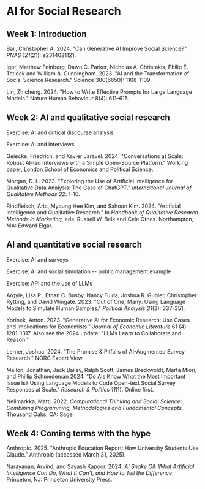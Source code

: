 # AI for Social Research

## Week 1: Introduction

Bail, Christopher A. 2024. "Can Generative AI Improve Social Science?" *PNAS 121*(21): e2314021121.

Igor, Matthew Feinberg, Dawn C. Parker, Nicholas A. Christakis, Philip E. Tetlock and William A. Cunningham. 2023. "AI and the Transformation of Social Science Research." Science 380(6650): 1108-1109.

Lin, Zhicheng. 2024. "How to Write Effective Prompts for Large Language Models." Nature Human Behaviour 8(4): 611–615.

## Week 2: AI and qualitative social research

Exercise: AI and critical discourse analysis

Exercise: AI and interviews

Geiecke, Friedrich, and Xavier Jaravel. 2024. "Conversations at Scale: Robust AI-led Interviews with a Simple Open-Source Platform." Working paper, London School of Economics and Political Science.

Morgan, D. L. 2023. "Exploring the Use of Artificial Intelligence for Qualitative Data Analysis: The Case of ChatGPT." *International Journal of Qualitative Methods 22*: 1-10.

Rindfleisch, Aric, Myoung Hee Kim, and Sahoon Kim. 2024. "Artificial Intelligence and Qualitative Research." In *Handbook of Qualitative Research Methods in Marketing*, eds. Russell W. Belk and Cele Otnes. Northampton, MA: Edward Elgar.

## AI and quantitative social research

Exercise: AI and surveys

Exercise: AI and social simulation -- public management example

Exercise: API and the use of LLMs

Argyle, Lisa P., Ethan C. Busby, Nancy Fulda, Joshua R. Gubler, Christopher Rytting, and David Wingate. 2023. "Out of One, Many: Using Language Models to Simulate Human Samples." *Political Analysis 31*(3): 337-351.

Korinek, Anton. 2023. "Generative AI for Economic Research: Use Cases and Implications for Economists." *Journal of Economic Literature* 61 (4): 1281–1317. Also see the 2024 update: "LLMs Learn to Collaborate and Reason."

Lerner, Joshua. 2024. "The Promise & Pitfalls of AI-Augmented Survey Research." NORC Expert View. 

Mellon, Jonathan, Jack Bailey, Ralph Scott, James Breckwoldt, Marta Miori, and Phillip Schmedeman 2024. "Do AIs Know What the Most Important Issue Is? Using Language Models to Code Open-text Social Survey Responses at Scale." *Research & Politics 11*(1). Online first.

Nelimarkka, Matti. 2022. *Computational Thinking and Social Science: Combining Programming, Methodologies and Fundamental Concepts*. Thousand Oaks, CA: Sage.

## Week 4: Coming terms with the hype

Anthropic. 2025. "Anthropic Education Report: How University Students Use Claude." Anthropic (accessed March 31, 2025).

Narayanan, Arvind, and Sayash Kapoor. 2024. *AI Snake Oil: What Artificial Intelligence Can Do, What It Can't, and How to Tell the Difference*. Princeton, NJ: Princeton University Press.